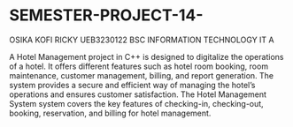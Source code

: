 # SEMESTER-PROJECT-14-
OSIKA KOFI RICKY
UEB3230122
BSC INFORMATION TECHNOLOGY
IT A

A Hotel Management project in C++ is designed to digitalize the operations of a
hotel. It offers different features such as hotel room booking, room maintenance,
customer management, billing, and report generation. The system provides a
secure and efficient way of managing the hotel’s operations and ensures
customer satisfaction. The Hotel Management System system covers the key
features of checking-in, checking-out, booking, reservation, and billing for hotel
management.

